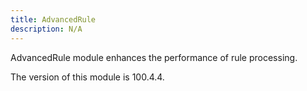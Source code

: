 ```yaml
---
title: AdvancedRule
description: N/A
---
```


AdvancedRule module enhances the performance of rule processing.

<InlineAlert slots="text" />
The version of this module is 100.4.4.

